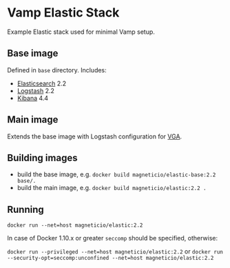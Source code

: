 # Vamp Elastic Stack

Example Elastic stack used for minimal Vamp setup.
 
## Base image

Defined in `base` directory. Includes:

- [Elasticsearch](https://www.elastic.co/products/elasticsearch) 2.2
- [Logstash](https://www.elastic.co/products/logstash) 2.2
- [Kibana](https://www.elastic.co/products/kibana) 4.4

## Main image

Extends the base image with Logstash configuration for [VGA](https://github.com/magneticio/vamp-gateway-agent).

## Building images 

- build the base image, e.g. `docker build magneticio/elastic-base:2.2 base/.`
- build the main image, e.g. `docker build magneticio/elastic:2.2 .`

## Running 

`docker run --net=host magneticio/elastic:2.2`

In case of Docker 1.10.x or greater `seccomp` should be specified, otherwise:

`docker run --privileged --net=host magneticio/elastic:2.2` or `docker run --security-opt=seccomp:unconfined --net=host magneticio/elastic:2.2`
